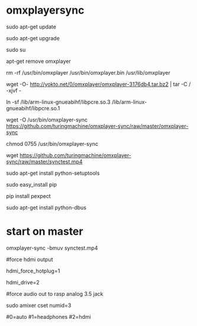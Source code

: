 # omxplayersync

sudo apt-get update

sudo apt-get upgrade

sudo su

apt-get remove omxplayer

rm -rf /usr/bin/omxplayer /usr/bin/omxplayer.bin /usr/lib/omxplayer

wget -O- http://yokto.net/0/omxplayer/omxplayer-3176db4.tar.bz2 | tar -C / -xjvf -

ln -sf /lib/arm-linux-gnueabihf/libpcre.so.3 /lib/arm-linux-gnueabihf/libpcre.so.1

wget -O /usr/bin/omxplayer-sync https://github.com/turingmachine/omxplayer-sync/raw/master/omxplayer-sync

chmod 0755 /usr/bin/omxplayer-sync

wget https://github.com/turingmachine/omxplayer-sync/raw/master/synctest.mp4


sudo apt-get install python-setuptools

sudo easy_install pip

pip install pexpect

sudo apt-get install python-dbus


# start on master

omxplayer-sync -bmuv synctest.mp4


#force hdmi output

 hdmi_force_hotplug=1
 
 hdmi_drive=2
 
 #force audio out to rasp analog 3.5 jack
 
 sudo amixer cset numid=3 <output>

#0=auto
#1=headphones
#2=hdmi



